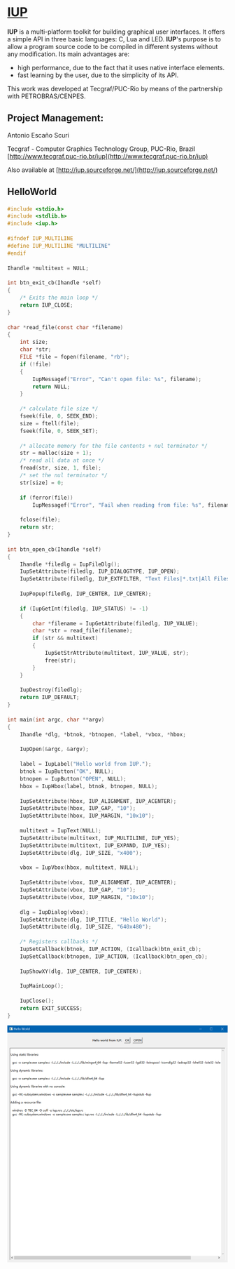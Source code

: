 # [IUP](https://iup.sourceforge.net/)

**IUP** is a multi-platform toolkit for building graphical user interfaces. It offers a  simple API in three   basic languages: C, Lua and LED. **IUP**'s purpose is to allow a program  source code to be compiled in different systems without any modification. Its main advantages are: 

- high performance, due to the fact that it uses native interface elements.
- fast learning by the user, due to the simplicity of its API.

This work was developed at Tecgraf/PUC-Rio by means of the partnership with PETROBRAS/CENPES.

## Project Management:

Antonio Escaño Scuri

Tecgraf - Computer Graphics Technology Group, PUC-Rio, Brazil
[http://www.tecgraf.puc-rio.br/iup](http://www.tecgraf.puc-rio.br/iup)

Also available at [http://iup.sourceforge.net/](http://iup.sourceforge.net/)

## HelloWorld

```c
#include <stdio.h>
#include <stdlib.h>
#include <iup.h>

#ifndef IUP_MULTILINE
#define IUP_MULTILINE "MULTILINE"
#endif

Ihandle *multitext = NULL;

int btn_exit_cb(Ihandle *self)
{
    /* Exits the main loop */
    return IUP_CLOSE;
}

char *read_file(const char *filename)
{
    int size;
    char *str;
    FILE *file = fopen(filename, "rb");
    if (!file)
    {
        IupMessagef("Error", "Can't open file: %s", filename);
        return NULL;
    }

    /* calculate file size */
    fseek(file, 0, SEEK_END);
    size = ftell(file);
    fseek(file, 0, SEEK_SET);

    /* allocate memory for the file contents + nul terminator */
    str = malloc(size + 1);
    /* read all data at once */
    fread(str, size, 1, file);
    /* set the nul terminator */
    str[size] = 0;

    if (ferror(file))
        IupMessagef("Error", "Fail when reading from file: %s", filename);

    fclose(file);
    return str;
}

int btn_open_cb(Ihandle *self)
{
    Ihandle *filedlg = IupFileDlg();
    IupSetAttribute(filedlg, IUP_DIALOGTYPE, IUP_OPEN);
    IupSetAttribute(filedlg, IUP_EXTFILTER, "Text Files|*.txt|All Files|*.*|");

    IupPopup(filedlg, IUP_CENTER, IUP_CENTER);

    if (IupGetInt(filedlg, IUP_STATUS) != -1)
    {
        char *filename = IupGetAttribute(filedlg, IUP_VALUE);
        char *str = read_file(filename);
        if (str && multitext)
        {
            IupSetStrAttribute(multitext, IUP_VALUE, str);
            free(str);
        }
    }

    IupDestroy(filedlg);
    return IUP_DEFAULT;
}

int main(int argc, char **argv)
{
    Ihandle *dlg, *btnok, *btnopen, *label, *vbox, *hbox;

    IupOpen(&argc, &argv);

    label = IupLabel("Hello world from IUP.");
    btnok = IupButton("OK", NULL);
    btnopen = IupButton("OPEN", NULL);
    hbox = IupHbox(label, btnok, btnopen, NULL);

    IupSetAttribute(hbox, IUP_ALIGNMENT, IUP_ACENTER);
    IupSetAttribute(hbox, IUP_GAP, "10");
    IupSetAttribute(hbox, IUP_MARGIN, "10x10");

    multitext = IupText(NULL);
    IupSetAttribute(multitext, IUP_MULTILINE, IUP_YES);
    IupSetAttribute(multitext, IUP_EXPAND, IUP_YES);
    IupSetAttribute(dlg, IUP_SIZE, "x400");

    vbox = IupVbox(hbox, multitext, NULL);

    IupSetAttribute(vbox, IUP_ALIGNMENT, IUP_ACENTER);
    IupSetAttribute(vbox, IUP_GAP, "10");
    IupSetAttribute(vbox, IUP_MARGIN, "10x10");

    dlg = IupDialog(vbox);
    IupSetAttribute(dlg, IUP_TITLE, "Hello World");
    IupSetAttribute(dlg, IUP_SIZE, "640x480");

    /* Registers callbacks */
    IupSetCallback(btnok, IUP_ACTION, (Icallback)btn_exit_cb);
    IupSetCallback(btnopen, IUP_ACTION, (Icallback)btn_open_cb);

    IupShowXY(dlg, IUP_CENTER, IUP_CENTER);

    IupMainLoop();

    IupClose();
    return EXIT_SUCCESS;
}
```



![helloworld](helloworld.png)
